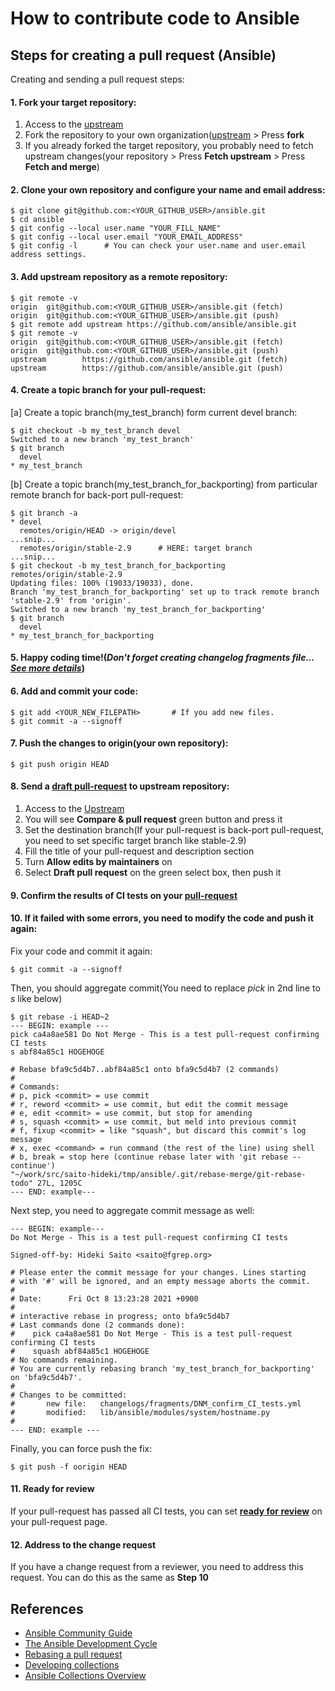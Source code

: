 # How to contribute code to Ansible

## Steps for creating a pull request (Ansible)
Creating and sending a pull request steps:

#### 1. Fork your target repository:
1. Access to the [upstream](https://github.com/ansible/ansible/)
1. Fork the repository to your own organization([upstream](https://github.com/ansible/ansible/) > Press **fork**
1. If you already forked the target repository, you probably need to fetch upstream changes(your repository > Press **Fetch upstream** > Press **Fetch and merge**)

#### 2. Clone your own repository and configure your name and email address:
```shell
$ git clone git@github.com:<YOUR_GITHUB_USER>/ansible.git
$ cd ansible
$ git config --local user.name "YOUR_FILL_NAME"
$ git config --local user.email "YOUR_EMAIL_ADDRESS"
$ git config -l      # You can check your user.name and user.email address settings.
```

#### 3. Add upstream repository as a remote repository:
```shell
$ git remote -v
origin  git@github.com:<YOUR_GITHUB_USER>/ansible.git (fetch)
origin  git@github.com:<YOUR_GITHUB_USER>/ansible.git (push)
$ git remote add upstream https://github.com/ansible/ansible.git
$ git remote -v
origin  git@github.com:<YOUR_GITHUB_USER>/ansible.git (fetch)
origin  git@github.com:<YOUR_GITHUB_USER>/ansible.git (push)
upstream        https://github.com/ansible/ansible.git (fetch)
upstream        https://github.com/ansible/ansible.git (push)
```
#### 4. Create a topic branch for your pull-request:

[a] Create a topic branch(my_test_branch) form current devel branch:
```
$ git checkout -b my_test_branch devel
Switched to a new branch 'my_test_branch'
$ git branch
  devel
* my_test_branch
```

[b] Create a topic branch(my_test_branch_for_backporting) from particular remote branch for back-port pull-request:
```shell
$ git branch -a
* devel
  remotes/origin/HEAD -> origin/devel
...snip...
  remotes/origin/stable-2.9      # HERE: target branch
...snip...
$ git checkout -b my_test_branch_for_backporting remotes/origin/stable-2.9
Updating files: 100% (19033/19033), done.
Branch 'my_test_branch_for_backporting' set up to track remote branch 'stable-2.9' from 'origin'.
Switched to a new branch 'my_test_branch_for_backporting'
$ git branch
  devel
* my_test_branch_for_backporting
```

#### 5. Happy coding time!(*Don't forget creating changelog fragments file... [See more details](https://docs.ansible.com/ansible/latest/community/development_process.html#changelogs)*)

#### 6. Add and commit your code:
```shell
$ git add <YOUR_NEW_FILEPATH>       # If you add new files.
$ git commit -a --signoff
```

#### 7. Push the changes to origin(your own repository):
```shell
$ git push origin HEAD
```

#### 8. Send a [draft pull-request](https://github.blog/2019-02-14-introducing-draft-pull-requests/) to upstream repository:
1. Access to the [Upstream](https://github.com/ansible/ansible/)
1. You will see **Compare & pull request** green button and press it
1. Set the destination branch(If your pull-request is back-port pull-request, you need to set specific target branch like stable-2.9)
1. Fill the title of your pull-request and description section
1. Turn **Allow edits by maintainers** on
1. Select **Draft pull request** on the green select box, then push it

#### 9. Confirm the results of CI tests on your [pull-request](https://github.com/ansible/ansible/pulls)

#### 10. If it failed with some errors, you need to modify the code and push it again:
Fix your code and commit it again:
```shell
$ git commit -a --signoff
```

Then, you should aggregate commit(You need to replace *pick* in 2nd line to *s* like below)
```shell
$ git rebase -i HEAD~2
--- BEGIN: example ---
pick ca4a8ae581 Do Not Merge - This is a test pull-request confirming CI tests
s abf84a85c1 HOGEHOGE

# Rebase bfa9c5d4b7..abf84a85c1 onto bfa9c5d4b7 (2 commands)
#
# Commands:
# p, pick <commit> = use commit
# r, reword <commit> = use commit, but edit the commit message
# e, edit <commit> = use commit, but stop for amending
# s, squash <commit> = use commit, but meld into previous commit
# f, fixup <commit> = like "squash", but discard this commit's log message
# x, exec <command> = run command (the rest of the line) using shell
# b, break = stop here (continue rebase later with 'git rebase --continue')
"~/work/src/saito-hideki/tmp/ansible/.git/rebase-merge/git-rebase-todo" 27L, 1205C
--- END: example---
```

Next step, you need to aggregate commit message as well:
```shell
--- BEGIN: example---
Do Not Merge - This is a test pull-request confirming CI tests

Signed-off-by: Hideki Saito <saito@fgrep.org>

# Please enter the commit message for your changes. Lines starting
# with '#' will be ignored, and an empty message aborts the commit.
#
# Date:      Fri Oct 8 13:23:28 2021 +0900
#
# interactive rebase in progress; onto bfa9c5d4b7
# Last commands done (2 commands done):
#    pick ca4a8ae581 Do Not Merge - This is a test pull-request confirming CI tests
#    squash abf84a85c1 HOGEHOGE
# No commands remaining.
# You are currently rebasing branch 'my_test_branch_for_backporting' on 'bfa9c5d4b7'.
#
# Changes to be committed:
#       new file:   changelogs/fragments/DNM_confirm_CI_tests.yml
#       modified:   lib/ansible/modules/system/hostname.py
#
--- END: example ---
```

Finally, you can force push the fix:
```shell
$ git push -f oorigin HEAD
```
#### 11. Ready for review
If your pull-request has passed all CI tests, you can set **[ready for review](https://docs.github.com/en/github/collaborating-with-pull-requests/proposing-changes-to-your-work-with-pull-requests/about-pull-requests#draft-pull-requests)** on your pull-request page.

#### 12. Address to the change request
If you have a change request from a reviewer, you need to address this request. You can do this as the same as **Step 10**

## References
- [Ansible Community Guide](https://docs.ansible.com/ansible/latest/community/index.html)
- [The Ansible Development Cycle](https://docs.ansible.com/ansible/latest/community/development_process.html#the-ansible-development-cycle)
- [Rebasing a pull request](https://docs.ansible.com/ansible/2.9/dev_guide/developing_rebasing.html)
- [Developing collections](https://docs.ansible.com/ansible/2.9/dev_guide/developing_collections.html)
- [Ansible Collections Overview](https://github.com/ansible-collections/overview/#ansible-collections-overview)
